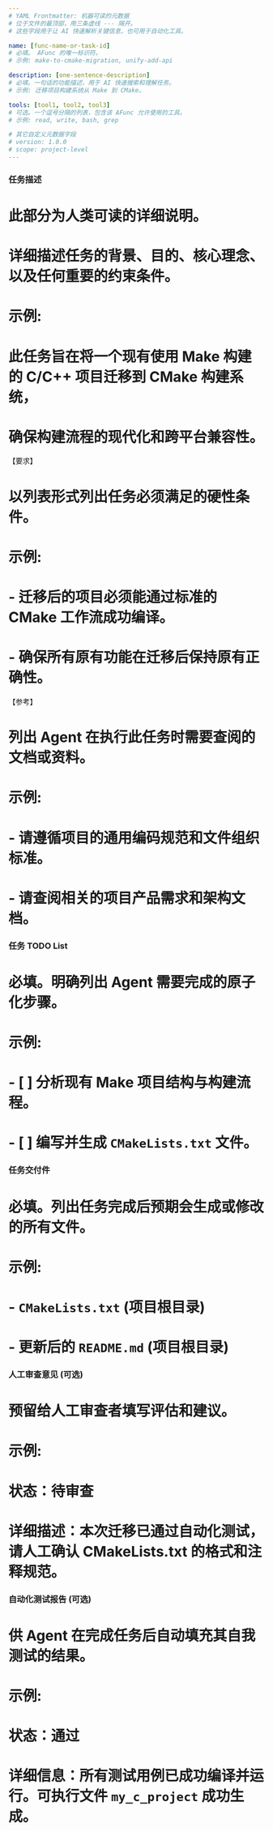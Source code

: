 ```yaml
---
# YAML Frontmatter: 机器可读的元数据
# 位于文件的最顶部，用三条虚线 --- 隔开。
# 这些字段用于让 AI 快速解析关键信息，也可用于自动化工具。

name: [func-name-or-task-id]
# 必填。 AFunc 的唯一标识符。
# 示例: make-to-cmake-migration, unify-add-api

description: [one-sentence-description]
# 必填。一句话的功能描述，用于 AI 快速搜索和理解任务。
# 示例: 迁移项目构建系统从 Make 到 CMake。

tools: [tool1, tool2, tool3]
# 可选。一个逗号分隔的列表，包含该 AFunc 允许使用的工具。
# 示例: read, write, bash, grep

# 其它自定义元数据字段
# version: 1.0.0
# scope: project-level
---
```


### 任务描述
# 此部分为人类可读的详细说明。
# 详细描述任务的背景、目的、核心理念、以及任何重要的约束条件。
# 示例:
# 此任务旨在将一个现有使用 Make 构建的 C/C++ 项目迁移到 CMake 构建系统，
# 确保构建流程的现代化和跨平台兼容性。

【要求】
# 以列表形式列出任务必须满足的硬性条件。
# 示例:
# - 迁移后的项目必须能通过标准的 CMake 工作流成功编译。
# - 确保所有原有功能在迁移后保持原有正确性。

【参考】
# 列出 Agent 在执行此任务时需要查阅的文档或资料。
# 示例:
# - 请遵循项目的通用编码规范和文件组织标准。
# - 请查阅相关的项目产品需求和架构文档。


### 任务 TODO List
# 必填。明确列出 Agent 需要完成的原子化步骤。
# 示例:
# - [ ] 分析现有 Make 项目结构与构建流程。
# - [ ] 编写并生成 `CMakeLists.txt` 文件。

### 任务交付件
# 必填。列出任务完成后预期会生成或修改的所有文件。
# 示例:
# - `CMakeLists.txt` (项目根目录)
# - 更新后的 `README.md` (项目根目录)

### 人工审查意见 (可选)
# 预留给人工审查者填写评估和建议。
# 示例:
# 状态：待审查
# 详细描述：本次迁移已通过自动化测试，请人工确认 CMakeLists.txt 的格式和注释规范。

### 自动化测试报告 (可选)
# 供 Agent 在完成任务后自动填充其自我测试的结果。
# 示例:
# 状态：通过
# 详细信息：所有测试用例已成功编译并运行。可执行文件 `my_c_project` 成功生成。